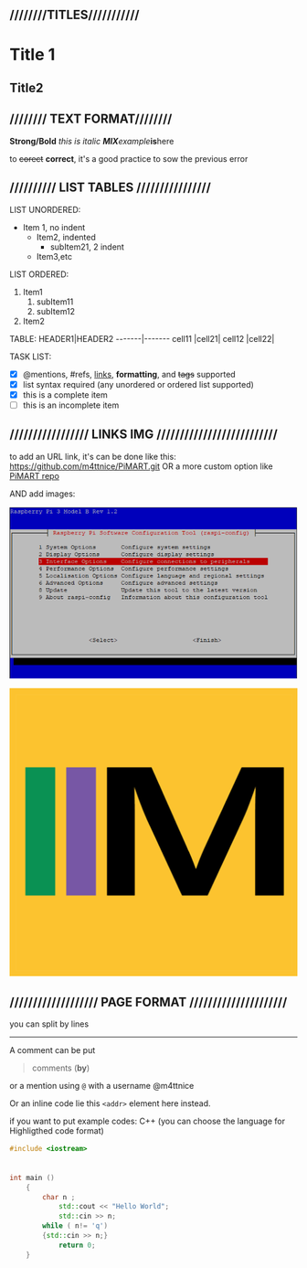 ## ////////TITLES///////////
# Title 1

## Title2

## //////// TEXT FORMAT////////

**Strong/Bold**
_this is italic_
_**MIX**example_**is**here

to ~~corect~~ **correct**, it's a good practice to sow the previous error

## ////////// LIST TABLES ////////////////

LIST UNORDERED:
* Item 1, no indent
  * Item2, indented
    * subItem21, 2 indent 
  * Item3,etc
  
LIST ORDERED:
1. Item1
    1. subItem11
    1. subItem12
1.  Item2

TABLE:
HEADER1|HEADER2
-------|-------
cell11 |cell21|
cell12 |cell22|

TASK LIST:
- [x] @mentions, #refs, [links](), **formatting**, and <del>tags</del> supported
- [x] list syntax required (any unordered or ordered list supported)
- [x] this is a complete item
- [ ] this is an incomplete item
 
## ///////////////// LINKS IMG ////////////////////////// 
 
 to add an URL link, it's can be done like this:
 https://github.com/m4ttnice/PiMART.git
 OR a more custom option like
 [PiMART repo](https://github.com/m4ttnice/PiMART.git)
 
 AND add images:
 
 <img src="/_Dump_Files/img/RASPICONFIG.PNG" width="512">  
 
![MART Logo](/_Dump_Files/img/mart_icon.png)
	

## /////////////////// PAGE FORMAT /////////////////////
you can split by lines

---
A comment can be put
>comments (**by**)

or a mention using `@` with a username  @m4ttnice

Or an inline code lie this
`<addr>` element here instead.

if you want to put example codes:
C++ (you can choose the language for Highligthed code format)

```cpp
#include <iostream>


int main ()
	{
		char n ;
			std::cout << "Hello World";
			std::cin >> n;
		while ( n!= 'q')
		{std::cin >> n;}
			return 0;
	}
  ```


